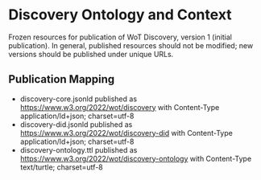 # Discovery Ontology and Context
Frozen resources for publication of WoT Discovery, version 1 (initial publication).
In general, published resources should not be modified; new versions should be published under unique URLs.

## Publication Mapping
* discovery-core.jsonld published as https://www.w3.org/2022/wot/discovery with Content-Type application/ld+json; charset=utf-8
* discovery-did.jsonld published as https://www.w3.org/2022/wot/discovery-did with Content-Type application/ld+json; charset=utf-8
* discovery-ontology.ttl published as https://www.w3.org/2022/wot/discovery-ontology with Content-Type text/turtle; charset=utf-8
